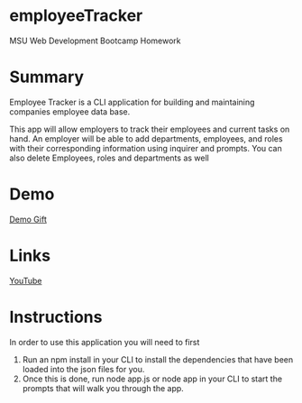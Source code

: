 # employeeTracker
MSU Web Development Bootcamp Homework

# Summary 
Employee Tracker is a CLI application for building and maintaining companies employee data base. 

This app will allow employers to track their employees and current tasks on hand.
An employer will be able to add departments, employees, and roles with their corresponding information using inquirer and prompts. You can also delete Employees, roles and departments as well


# Demo
[Demo Gift](https://github.com/emkaygru/employeeTracker/blob/main/assets/demo.gif)
# Links
[YouTube](https://youtu.be/7cA52kfYAt8)


# Instructions 
In order to use this application you will need to first
1.  Run an npm install in your CLI to install the dependencies that have been loaded into the json files for you. 
2. Once this is done, run node app.js or node app in your CLI to start the prompts that will walk you through the app. 


